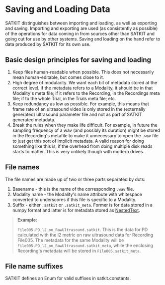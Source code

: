 # Saving and Loading Data

SATKIT distinguishes between importing and loading, as well as exporting and saving. Importing and exporting are used (as consistently as possible) of the operations for data coming in from sources other than SATKIT and going out for use by other systems. Saving and loading on the hand refer to data produced by SATKIT for its own use.

## Basic design principles for saving and loading

1. Keep files human-readable when possible. This does not necessarily mean human-editable, but comes close to it.
2. High degree of modularity. We want each bit of metadata stored at the correct level. If the metadata refers to a Modality, it should be in that Modality's meta file; if it refers to the Recording, in the Recordings meta file; if to the whole Trial, in the Trials meta file; etc.
3. Keep redundancy as low as possible. For example, this means that frame rate of an ultrasound video is only stored in the (externally generated) ultrasound parameter file and not as part of SATKIT generated metadata.
4. Break the rules when they make life difficult. For example, in future the sampling frequency of a wav (and possibly its duration) might be stored in the Recording's metafile to make it unnecessary to open the `.wav` file to just get this sort of implicit metadata. A valid reason for doing something like this is, if the overhead from doing multiple disk reads starts to matter. This is very unlikely though with modern drives.

## File names

The file names are made up of two or three parts separated by dots:

1. Basename - this is the name of the corresponding `.wav` file.
2. Modality name - the Modality's name attribute with whitespace converted to underscores if this file is specific to a Modality.
3. Suffix - either `.satkit` or `.satkit_meta`. Former is for data stored in a numpy format and latter is for metadata stored as [NestedText](https://nestedtext.org/en/stable/index.html).

> **Example:**
>
> `File005.PD_l2_on_RawUltrasound.satkit`. This is the data for PD calculated with the l2 metric on raw ultrasound data for Recording File005. The metadata for the same Modality will be `File005.PD_l2_on_RawUltrasound.satkit_meta`, while the enclosing Recording's metadata will be stored in `File005.satkit_meta`.

## File name suffixes

SATKIT defines an Enum for valid suffixes in satkit.constants.
